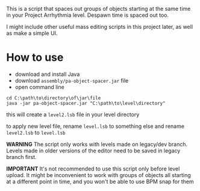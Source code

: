 This is a script that spaces out groups of objects starting at the same time in your Project Arrhythmia level. Despawn time is spaced out too.

I might include other useful mass editing scripts in this project later, as well as make a simple UI.

# How to use

- download and install Java
- download `assembly/pa-object-spacer.jar` file
- open command line

```
cd C:\path\to\directory\of\jar\file
java -jar pa-object-spacer.jar "C:\path\to\level\directory"
```

this will create a `level2.lsb` file in your level directory

to apply new level file, rename `level.lsb` to something else and rename `level2.lsb` to `level.lsb`

**WARNING** The script only works with levels made on legacy/dev branch. Levels made in older versions of the editor need to be saved in legacy branch first.

**IMPORTANT** It's not recommended to use this script only before level upload. It might be inconvenient to work with groups of objects all starting at a different point in time, and you won't be able to use BPM snap for them
